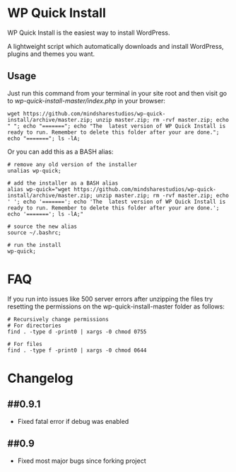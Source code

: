 WP Quick Install
================

WP Quick Install is the easiest way to install WordPress.

A lightweight script which automatically downloads and install WordPress, plugins and themes you want.

## Usage
Just run this command from your terminal in your site root and then visit go to *wp-quick-install-master/index.php* in your browser:

```
wget https://github.com/mindsharestudios/wp-quick-install/archive/master.zip; unzip master.zip; rm -rvf master.zip; echo " "; echo "======="; echo "The  latest version of WP Quick Install is ready to run. Remember to delete this folder after your are done."; echo "======="; ls -lA;
```

Or you can add this as a BASH alias:

```
# remove any old version of the installer
unalias wp-quick;

# add the installer as a BASH alias
alias wp-quick="wget https://github.com/mindsharestudios/wp-quick-install/archive/master.zip; unzip master.zip; rm -rvf master.zip; echo ' '; echo '======='; echo 'The  latest version of WP Quick Install is ready to run. Remember to delete this folder after your are done.'; echo '======='; ls -lA;"

# source the new alias
source ~/.bashrc;

# run the install
wp-quick;

```

FAQ
================

If you run into issues like 500 server errors after unzipping the files try resetting the permissions on the wp-quick-install-master folder as follows:


```
# Recursively change permissions
# For directories
find . -type d -print0 | xargs -0 chmod 0755

# For files
find . -type f -print0 | xargs -0 chmod 0644

```

Changelog
================

##0.9.1
-----------
* Fixed fatal error if debug was enabled

##0.9
-----------
* Fixed most major bugs since forking project
